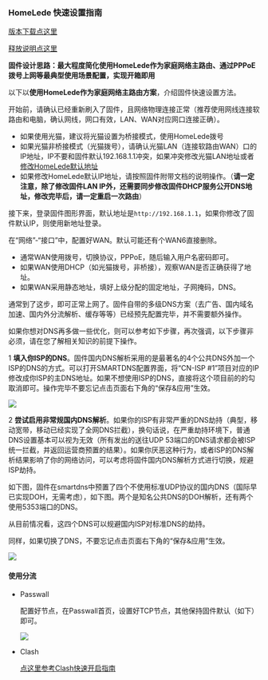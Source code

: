 ### HomeLede 快速设置指南

[版本下载点这里](https://github.com/xiaoqingfengATGH/HomeLede/wiki/HomeLede%E7%89%88%E6%9C%AC%E5%8F%91%E5%B8%83)

[释放说明点这里](https://github.com/xiaoqingfengATGH/HomeLede/wiki/HomeLede-%E9%87%8A%E6%94%BE%E8%AF%B4%E6%98%8E)

**固件设计思路：最大程度简化使用HomeLede作为家庭网络主路由、通过PPPoE拨号上网等最典型使用场景配置，实现开箱即用**

以下以**使用HomeLede作为家庭网络主路由方案**，介绍固件快速设置方法。

开始前，请确认已经重新刷入了固件，且网络物理连接正常（推荐使用网线连接软路由和电脑，确认网线，网口有效，LAN、WAN对应网口连接正确）。

- 如果使用光猫，建议将光猫设置为桥接模式，使用HomeLede拨号
- 如果光猫非桥接模式（光猫拨号），请确认光猫LAN（连接软路由WAN）口的IP地址，IP不要和固件默认192.168.1.1冲突，如果冲突修改光猫LAN地址或者 [修改HomeLede默认地址](https://github.com/xiaoqingfengATGH/HomeLede/wiki/HomeLede-%E5%BC%80%E7%AE%B1-%E5%9F%BA%E7%A1%80%E6%93%8D%E4%BD%9C-%E4%BF%AE%E6%94%B9%E8%B7%AF%E7%94%B1IP)
- 如果修改HomeLede默认IP地址，请按照固件附带文档的说明操作。（**请一定注意，除了修改固件LAN IP外，还需要同步修改固件DHCP服务公开DNS地址，修改完毕后，请一定重启一次路由**）



接下来，登录固件图形界面，默认地址是`http://192.168.1.1`，如果你修改了固件默认IP，则使用新地址登录。

在“网络”-“接口”中，配置好WAN。默认可能还有个WAN6直接删除。

- 通常WAN使用拨号，切换协议，PPPoE，随后输入用户名密码即可。
- 如果WAN使用DHCP（如光猫拨号，非桥接），观察WAN是否正确获得了地址。
- 如果WAN采用静态地址，填好上级分配的固定地址，子网掩码，DNS。



通常到了这步，即可正常上网了。固件自带的多级DNS方案（去广告、国内域名加速、国内外分流解析、缓存等等）已经预先配置完毕，并不需要额外操作。



如果你想对DNS再多做一些优化，则可以参考如下步骤，再次强调，以下步骤非必须，请在您了解相关知识的前提下操作。

1 **填入你ISP的DNS**。固件国内DNS解析采用的是最著名的4个公共DNS外加一个ISP的DNS的方式。可以打开SMARTDNS配置界面，将“CN-ISP #1”项目对应的IP修改成你ISP的主DNS地址。如果不想使用ISP的DNS，直接将这个项目前的的勾取消即可。操作完毕不要忘记点击页面右下角的“保存&应用”生效。

![](https://github.com/xiaoqingfengATGH/HomeLede/wiki/opencase/DNS_SETTING_1.jpg)

2 **尝试启用非常规国内DNS解析**。如果你的ISP有非常严重的DNS劫持（典型，移动宽带，移动已经实现了全网DNS拦截），换句话说，在严重劫持环境下，普通DNS设置基本可以视为无效（所有发出的送往UDP 53端口的DNS请求都会被ISP统一拦截，并返回运营商预置的结果）。如果你厌恶这种行为，或者ISP的DNS解析结果影响了你的网络访问，可以考虑将固件国内DNS解析方式进行切换，规避ISP劫持。

如下图，固件在smartdns中预置了四个不使用标准UDP协议的国内DNS（国际早已实现DOH，无需考虑），如下图。两个是知名公共DNS的DOH解析，还有两个使用5353端口的DNS。

从目前情况看，这四个DNS可以规避国内ISP对标准DNS的劫持。

同样，如果切换了DNS，不要忘记点击页面右下角的“保存&应用”生效。

![](https://github.com/xiaoqingfengATGH/HomeLede/wiki/opencase/DNS_SETTING_2.jpg)



#### 使用分流

- Passwall

  配置好节点，在Passwall首页，设置好TCP节点，其他保持固件默认（如下）即可。

  ![](https://github.com/xiaoqingfengATGH/HomeLede/wiki/opencase/DNS_SETTING_3_PSW.jpg)

- Clash

  [点这里参考Clash快速开启指南](https://github.com/xiaoqingfengATGH/HomeLede/wiki/HomeLede-20200527-Clash%E9%A2%84%E8%A7%88%E7%89%88--%E5%BF%AB%E9%80%9FClash%E5%BC%80%E5%90%AF%E8%AF%B4%E6%98%8E)

